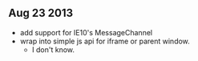 Aug 23 2013
-----------
 + add support for IE10's MessageChannel
 + wrap into simple js api for iframe or parent window.
   + I don't know.
